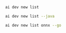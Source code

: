 ```bash title="List all samples"
ai dev new list
```

```bash title="List only Go samples"
ai dev new list --java
```

```bash title="Filter the list by name"
ai dev new list onnx --go
```
